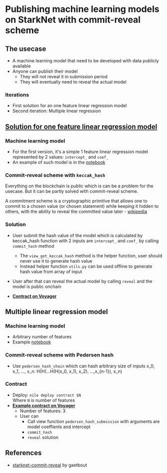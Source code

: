# Publishing machine learning models on StarkNet with commit-reveal scheme

## The usecase
- A machine learning model that need to be developed with data publicly available
- Anyone can publish their model 
  - They will not reveal it in submission period
  - They will eventually need to reveal the actual model

### Iterations
- First solution for an one feature linear regression model
- Second iteration: Multiple linear regression


## [Solution for one feature linear regression model](https://github.com/trangnv/linear-regression-starknet/tree/simple-linear-regression)

### Machine learning model
- For the first version, it's a simple 1 feature linear regression model represented by 2 values: `intercept_` and `coef_`
- An example of such model is in the [notebook](https://github.com/trangnv/linear-regression-starknet/blob/main/ml_workflow/simple_linear_regression.ipynb)

### Commit-reveal scheme with `keccak_hash`
Everything on the blockchain is public which is can be a problem for the usecase. But it can be partly solved with commit-reveal scheme. 

A commitment scheme is a cryptographic primitive that allows one to commit to a chosen value (or chosen statement) while keeping it hidden to others, with the ability to reveal the committed value later - [wikipedia](https://en.wikipedia.org/wiki/Commitment_scheme)

### Solution
- User submit the hash value of the model which is calculated by keccak_hash function with 2 inputs are `intercept_` and `coef_` by calling `commit_hash` method
  - The `view_get_keccak_hash` method is the helper function, user should never use it to generate hash value
  - Instead helper function `utils.py` can be used offline to generate hash value from array of input
- User after that can reveal the actual model by calling `reveal` and the model is public onchain

- **[Contract on Voyager](https://goerli.voyager.online/contract/0x02f11c9d3bf19226233c44ec919a337dd70837699b3e94fb326a5a89e763f628)**


## Multiple linear regression model
### Machine learning model
- Arbitrary number of features
- Example [notebook](https://github.com/trangnv/linear-regression-starknet/blob/multiple-linear-regression/ml_workflow/multiple_linear_regression.ipynb)

### Commit-reveal scheme with Pedersen hash
- Use `pedersen_hash_chain` which can hash arbitrary size of inputs x_0, x_1, ..., x_n: H(H(...H(H(x_0, x_1), x_2), ...,x_{n-1}), x_n)

### Contract
- Deploy: `nile deploy contract $N` <br>
Where `N` is number of features
- **[Example contract on Voyager](https://goerli.voyager.online/contract/0x04aab0c376c49d4862697cd9b96715a4d07caaa07d950eb36c98a240df00e716)**
  - Number of features: 3
  - User can 
    - Call view function `pedersen_hash_submission` with arguments are model coeffients and intercept
    - `commit_hash` 
    - `reveal` solution


## References
- [starknet-commit-reveal](https://github.com/gaetbout/starknet-commit-reveal) by gaetbout

  



